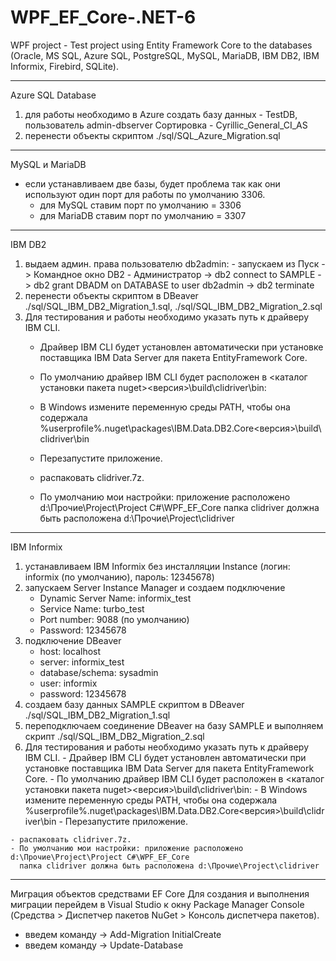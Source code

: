 # WPF_EF_Core-.NET-6
WPF project - Test project using Entity Framework Core to the databases (Oracle, MS SQL, Azure SQL, PostgreSQL, MySQL, MariaDB, IBM DB2, IBM Informix, Firebird, SQLite).

---------------------------------------------------------------------------------
Azure SQL Database
 1) для работы необходимо в Azure создать базу данных - TestDB, пользователь admin-dbserver
    Сортировка - Cyrillic_General_CI_AS
 2) перенести объекты скриптом ./sql/SQL_Azure_Migration.sql

---------------------------------------------------------------------------------
MySQL и MariaDB
  - если устанавливаем две базы, будет проблема так как они используют один порт для работы по умолчанию 3306.
    - для MySQL ставим порт по умолчанию = 3306
    - для MariaDB ставим порт по умолчанию = 3307

---------------------------------------------------------------------------------
IBM DB2
  1) выдаем админ. права пользователю db2admin:
    - запускаем из Пуск -> Командное окно DB2 - Администратор
    -> db2 connect to SAMPLE
    -> db2 grant DBADM on DATABASE to user db2admin
    -> db2 terminate
 2) перенести объекты скриптом в DBeaver ./sql/SQL_IBM_DB2_Migration_1.sql, ./sql/SQL_IBM_DB2_Migration_2.sql
 3) Для тестирования и работы необходимо указать путь к драйверу IBM CLI.
    - Драйвер IBM CLI будет установлен автоматически при установке поставщика IBM Data Server для пакета EntityFramework Core.
    - По умолчанию драйвер IBM CLI будет расположен в <каталог установки пакета nuget>\<версия>\build\clidriver\bin:
    - В Windows измените переменную среды PATH, чтобы она содержала %userprofile%\.nuget\packages\IBM.Data.DB2.Core\<версия>\build\clidriver\bin
    - Перезапустите приложение.

    - распаковать clidriver.7z.
    - По умолчанию мои настройки: приложение расположено d:\Прочие\Project\Project C#\WPF_EF_Core
      папка clidriver должна быть расположена d:\Прочие\Project\clidriver

---------------------------------------------------------------------------------
IBM Informix
  1) устанавливаем IBM Informix без инсталляции Instance (логин: informix (по умолчанию), пароль: 12345678)
  2) запускаем Server Instance Manager и создаем подключение
     - Dynamic Server Name: informix_test
     - Service Name: turbo_test
     - Port number: 9088 (по умолчанию)
     - Password: 12345678
  3) подключение DBeaver
     - host:   localhost
     - server: informix_test
     - database/schema: sysadmin
     - user: informix
     - password: 12345678
  4) создаем базу данных SAMPLE скриптом в DBeaver ./sql/SQL_IBM_DB2_Migration_1.sql
  5) переподключаем соединение DBeaver на базу SAMPLE и выполняем скрипт ./sql/SQL_IBM_DB2_Migration_2.sql
  6) Для тестирования и работы необходимо указать путь к драйверу IBM CLI.
    - Драйвер IBM CLI будет установлен автоматически при установке поставщика IBM Data Server для пакета EntityFramework Core.
    - По умолчанию драйвер IBM CLI будет расположен в <каталог установки пакета nuget>\<версия>\build\clidriver\bin:
    - В Windows измените переменную среды PATH, чтобы она содержала %userprofile%\.nuget\packages\IBM.Data.DB2.Core\<версия>\build\clidriver\bin
    - Перезапустите приложение.

    - распаковать clidriver.7z.
    - По умолчанию мои настройки: приложение расположено d:\Прочие\Project\Project C#\WPF_EF_Core
      папка clidriver должна быть расположена d:\Прочие\Project\clidriver

---------------------------------------------------------------------------------
Миграция объектов средствами EF Core
Для создания и выполнения миграции перейдем в Visual Studio к окну Package Manager Console
(Средства > Диспетчер пакетов NuGet > Консоль диспетчера пакетов).
  - введем команду -> Add-Migration InitialCreate
  - введем команду -> Update-Database

